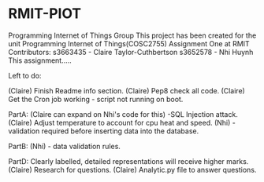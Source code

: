 # RMIT-PIOT
Programming Internet of Things Group
This project has been created for the unit Programming Internet of Things(COSC2755) Assignment One at RMIT
Contributors: s3663435 - Claire Taylor-Cuthbertson
              s3652578 - Nhi Huynh
This assignment.....



Left to do:

  (Claire) Finish Readme info section.
  (Claire) Pep8 check all code.
  (Claire) Get the Cron job working - script not running on boot.
  
PartA:
  (Claire can expand on Nhi's code for this) -SQL Injection attack. 
  (Claire) Adjust temperature to account for cpu heat and speed.
  (Nhi) - validation required before inserting data into the database.
  
PartB:
  (Nhi) - data validation rules.
  
PartD:
  Clearly labelled, detailed representations will receive higher marks.
  (Claire) Research for questions.
  (Claire) Analytic.py file to answer questions.
